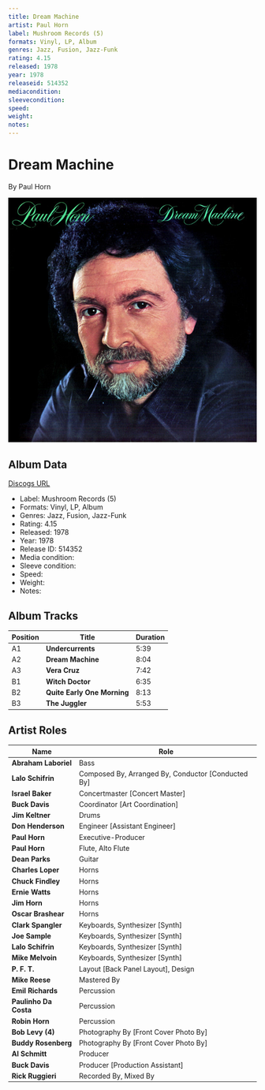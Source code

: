 ```yaml
---
title: Dream Machine
artist: Paul Horn
label: Mushroom Records (5)
formats: Vinyl, LP, Album
genres: Jazz, Fusion, Jazz-Funk
rating: 4.15
released: 1978
year: 1978
releaseid: 514352
mediacondition: 
sleevecondition: 
speed: 
weight: 
notes: 
---
```


# Dream Machine

By Paul Horn

![](../../assets/albumcovers/Paul_Horn-Dream_Machine.png)

## Album Data

[Discogs URL](https://www.discogs.com/release/514352-Paul-Horn-Dream-Machine)

- Label: Mushroom Records (5)
- Formats: Vinyl, LP, Album
- Genres: Jazz, Fusion, Jazz-Funk
- Rating: 4.15
- Released: 1978
- Year: 1978
- Release ID: 514352
- Media condition: 
- Sleeve condition: 
- Speed: 
- Weight: 
- Notes: 

## Album Tracks

| **Position** | **Title** | **Duration** |
|--------------|-----------|--------------|
| A1 | **Undercurrents** | 5:39 |
| A2 | **Dream Machine** | 8:04 |
| A3 | **Vera Cruz** | 7:42 |
| B1 | **Witch Doctor** | 6:35 |
| B2 | **Quite Early One Morning** | 8:13 |
| B3 | **The Juggler** | 5:53 |

## Artist Roles

| **Name** | **Role** |
|----------|----------|
| **Abraham Laboriel** | Bass |
| **Lalo Schifrin** | Composed By, Arranged By, Conductor [Conducted By] |
| **Israel Baker** | Concertmaster [Concert Master] |
| **Buck Davis** | Coordinator [Art Coordination] |
| **Jim Keltner** | Drums |
| **Don Henderson** | Engineer [Assistant Engineer] |
| **Paul Horn** | Executive-Producer |
| **Paul Horn** | Flute, Alto Flute |
| **Dean Parks** | Guitar |
| **Charles Loper** | Horns |
| **Chuck Findley** | Horns |
| **Ernie Watts** | Horns |
| **Jim Horn** | Horns |
| **Oscar Brashear** | Horns |
| **Clark Spangler** | Keyboards, Synthesizer [Synth] |
| **Joe Sample** | Keyboards, Synthesizer [Synth] |
| **Lalo Schifrin** | Keyboards, Synthesizer [Synth] |
| **Mike Melvoin** | Keyboards, Synthesizer [Synth] |
| **P. F. T.** | Layout [Back Panel Layout], Design |
| **Mike Reese** | Mastered By |
| **Emil Richards** | Percussion |
| **Paulinho Da Costa** | Percussion |
| **Robin Horn** | Percussion |
| **Bob Levy (4)** | Photography By [Front Cover Photo By] |
| **Buddy Rosenberg** | Photography By [Front Cover Photo By] |
| **Al Schmitt** | Producer |
| **Buck Davis** | Producer [Production Assistant] |
| **Rick Ruggieri** | Recorded By, Mixed By |


